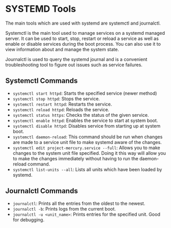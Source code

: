 # SYSTEMD Tools
The main tools which are used with systemd are systemctl and journalctl. 

Systemctl is the main tool used to manage services on a systemd managed server. It can be used to start, stop, restart or reload a service as well as enable or disable services during the boot process. You can also use it to view information about and manage the system state. 

Journalctl is used to query the systemd journal and is a convenient troubleshooting tool to figure out issues such as service failures.

## Systemctl Commands
- `systemctl start httpd`: Starts the specified service (newer method)
- `systemctl stop httpd`: Stops the service.
- `systemctl restart httpd`: Restarts the service.
- `systemctl reload httpd`: Reloads the service.
- `systemctl status https`: Checks the status of the given service.
- `systemctl enable httpd`: Enables the service to start at system boot.
- `systemctl disable httpd`: Disables service from starting up at system boot.
- `systemctl daemon-reload`: This command should be run when changes are made to a service unit file to make systemd aware of the changes.
- `systemctl edit project-mercury.service --full`: Allows you to make changes to the system unit file specified. Doing it this way will allow you to make the changes immediately without having to run the daemon-reload command.
- `systemctl list-units --all`: Lists all units which have been loaded by systemd.

## Journalctl Commands
- `journalctl`: Prints all the entries from the oldest to the newest.
- `journalctl -b`: Prints logs from the current boot.
- `journalctl -u <unit_name>`: Prints entries for the specified unit. Good for debugging.